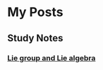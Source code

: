 # My Posts

## Study Notes

### [Lie group and Lie algebra](https://yk-liu.github.io/posts/20180425-Lie-group-and-Lie-algebra.html)



